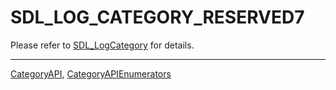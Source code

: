 # SDL_LOG_CATEGORY_RESERVED7

Please refer to [SDL_LogCategory](SDL_LogCategory) for details.

----
[CategoryAPI](CategoryAPI), [CategoryAPIEnumerators](CategoryAPIEnumerators)

